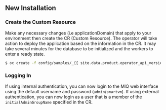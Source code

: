 ## New Installation

### Create the Custom Resource

Make any necessary changes (i.e applicationDomain) that apply to your environment then create the CR (Custom Resource).
The operator will take action to deploy the application based on the information in the CR.
It may take several minutes for the database to be initialized and the workers to enter a ready state.
```bash
$ oc create -f config/samples/_{{ site.data.product.operator_api_version }}_{{ site.data.product.operator_custom_resource_definition_name_singular }}.yaml
```

### Logging In

If using internal authentication, you can now login to the MIQ web interface using the default username and password (`admin`/`smartvm`).
If using external authentication, you can now login as a user that is a member of the `initialAdminGroupName` specified in the CR.
